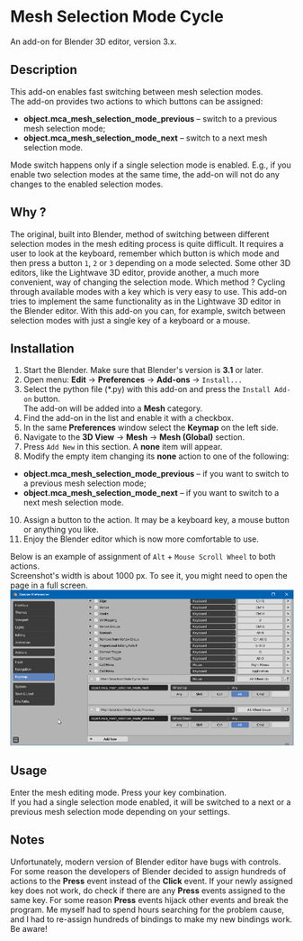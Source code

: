 # Mesh Selection Mode Cycle
An add-on for Blender 3D editor, version 3.x.

## Description
This add-on enables fast switching between mesh selection modes.  
The add-on provides two actions to which buttons can be assigned:
* **object.mca_mesh_selection_mode_previous** – switch to a previous mesh selection mode; 
* **object.mca_mesh_selection_mode_next** – switch to a next mesh selection mode.

Mode switch happens only if a single selection mode is enabled. E.g., if you 
enable two selection modes at the same time, the add-on will not do any changes 
to the enabled selection modes.

## Why ?
The original, built into Blender, method of switching between different 
selection modes in the mesh editing process is quite difficult. It requires a 
user to look at the keyboard, remember which button is which mode and then 
press a button `1`, `2` or `3` depending on a mode selected. Some other 3D 
editors, like the Lightwave 3D editor, provide another, a much more convenient, 
way of changing the selection mode. Which method ? Cycling through available 
modes with a key which is very easy to use. This add-on tries to implement the 
same functionality as in the Lightwave 3D editor in the Blender editor. With 
this add-on you can, for example, switch between selection modes with just a 
single key of a keyboard or a mouse.  

## Installation
1. Start the Blender. Make sure that Blender's version is **3.1** or later.
2. Open menu: **Edit** -> **Preferences** -> **Add-ons** -> `Install...`
3. Select the python file (*.py) with this add-on and press the `Install Add-on` button.  
The add-on will be added into a **Mesh** category.
4. Find the add-on in the list and enable it with a checkbox.
5. In the same **Preferences** window select the **Keymap** on the left side.
6. Navigate to the **3D View** -> **Mesh** -> **Mesh (Global)** section.
7. Press `Add New` in this section. A **none** item will appear.
8. Modify the empty item changing its **none** action to one of the following: 
* **object.mca_mesh_selection_mode_previous** – if you want to switch to a previous mesh selection mode; 
* **object.mca_mesh_selection_mode_next** – if you want to switch to a next mesh selection mode.
10. Assign a button to the action. It may be a keyboard key, a mouse button or anything you like.
11. Enjoy the Blender editor which is now more comfortable to use.

Below is an example of assignment of `Alt` + `Mouse Scroll Wheel` to both actions.   
Screenshot's width is about 1000 px. To see it, you might need to open the page in a full screen.  
![Keymap](https://raw.githubusercontent.com/neverwinter-nights/Mesh-Selection-Mode-Cycle/main/Mesh%20Selection%20Mode%20Cycle/Screenshot/key_binding_example.png)
<!-- Local link: ![Keymap](./Screenshot/key_binding_example.png) -->

## Usage
Enter the mesh editing mode. Press your key combination.  
If you had a single selection mode enabled, it will be switched to a next or a 
previous mesh selection mode depending on your settings. 

## Notes
Unfortunately, modern version of Blender editor have bugs with controls. For 
some reason the developers of Blender decided to assign hundreds of actions to 
the **Press** event instead of the **Click** event. If your newly assigned key 
does not work, do check if there are any **Press** events assigned to the same 
key. For some reason **Press** events hijack other events and break the program. 
Me myself had to spend hours searching for the problem cause, and I had to 
re-assign hundreds of bindings to make my new bindings work. Be aware!
